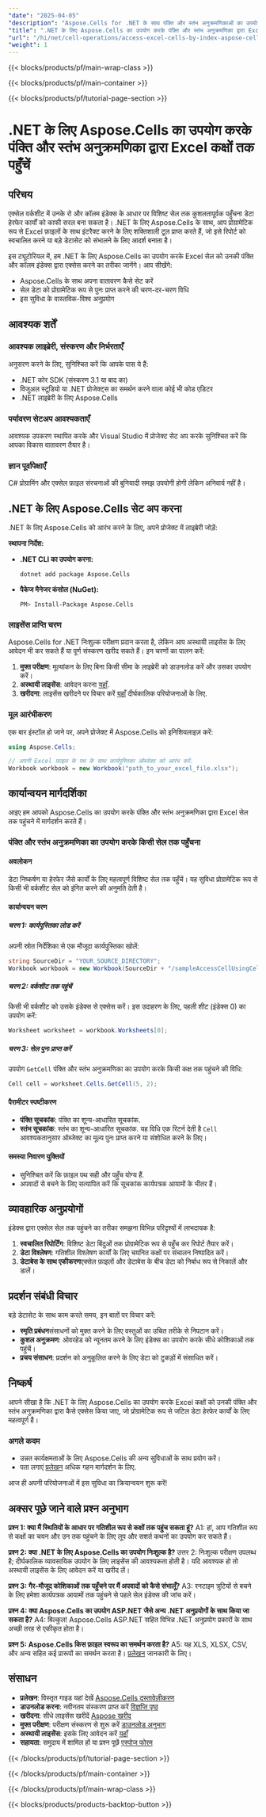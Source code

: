 ```yaml
---
"date": "2025-04-05"
"description": "Aspose.Cells for .NET के साथ पंक्ति और स्तंभ अनुक्रमणिकाओं का उपयोग करके Excel कक्षों तक कुशलतापूर्वक पहुँचने का तरीका जानें। यह मार्गदर्शिका सेटअप, कार्यान्वयन और सर्वोत्तम अभ्यासों को कवर करती है।"
"title": ".NET के लिए Aspose.Cells का उपयोग करके पंक्ति और स्तंभ अनुक्रमणिका द्वारा Excel कक्षों तक पहुँचें"
"url": "/hi/net/cell-operations/access-excel-cells-by-index-aspose-cells-dotnet/"
"weight": 1
---
```


{{< blocks/products/pf/main-wrap-class >}}

{{< blocks/products/pf/main-container >}}

{{< blocks/products/pf/tutorial-page-section >}}


# .NET के लिए Aspose.Cells का उपयोग करके पंक्ति और स्तंभ अनुक्रमणिका द्वारा Excel कक्षों तक पहुँचें

## परिचय

एक्सेल वर्कशीट में उनके रो और कॉलम इंडेक्स के आधार पर विशिष्ट सेल तक कुशलतापूर्वक पहुँचना डेटा हेरफेर कार्यों को काफी सरल बना सकता है। .NET के लिए Aspose.Cells के साथ, आप प्रोग्रामेटिक रूप से Excel फ़ाइलों के साथ इंटरैक्ट करने के लिए शक्तिशाली टूल प्राप्त करते हैं, जो इसे रिपोर्ट को स्वचालित करने या बड़े डेटासेट को संभालने के लिए आदर्श बनाता है।

इस ट्यूटोरियल में, हम .NET के लिए Aspose.Cells का उपयोग करके Excel सेल को उनकी पंक्ति और कॉलम इंडेक्स द्वारा एक्सेस करने का तरीका जानेंगे। आप सीखेंगे:
- Aspose.Cells के साथ अपना वातावरण कैसे सेट करें
- सेल डेटा को प्रोग्रामेटिक रूप से पुनः प्राप्त करने की चरण-दर-चरण विधि
- इस सुविधा के वास्तविक-विश्व अनुप्रयोग

## आवश्यक शर्तें

### आवश्यक लाइब्रेरी, संस्करण और निर्भरताएँ
अनुसरण करने के लिए, सुनिश्चित करें कि आपके पास ये हैं:
- .NET कोर SDK (संस्करण 3.1 या बाद का)
- विजुअल स्टूडियो या .NET प्रोजेक्ट्स का समर्थन करने वाला कोई भी कोड एडिटर
- .NET लाइब्रेरी के लिए Aspose.Cells

### पर्यावरण सेटअप आवश्यकताएँ
आवश्यक उपकरण स्थापित करके और Visual Studio में प्रोजेक्ट सेट अप करके सुनिश्चित करें कि आपका विकास वातावरण तैयार है।

### ज्ञान पूर्वापेक्षाएँ
C# प्रोग्रामिंग और एक्सेल फ़ाइल संरचनाओं की बुनियादी समझ उपयोगी होगी लेकिन अनिवार्य नहीं है। 

## .NET के लिए Aspose.Cells सेट अप करना
.NET के लिए Aspose.Cells को आरंभ करने के लिए, अपने प्रोजेक्ट में लाइब्रेरी जोड़ें:

**स्थापना निर्देश:**
- **.NET CLI का उपयोग करना:**
  ```bash
  dotnet add package Aspose.Cells
  ```
- **पैकेज मैनेजर कंसोल (NuGet):**
  ```bash
  PM> Install-Package Aspose.Cells
  ```

### लाइसेंस प्राप्ति चरण
Aspose.Cells for .NET निःशुल्क परीक्षण प्रदान करता है, लेकिन आप अस्थायी लाइसेंस के लिए आवेदन भी कर सकते हैं या पूर्ण संस्करण खरीद सकते हैं। इन चरणों का पालन करें:
1. **मुफ्त परीक्षण**: मूल्यांकन के लिए बिना किसी सीमा के लाइब्रेरी को डाउनलोड करें और उसका उपयोग करें।
2. **अस्थायी लाइसेंस**: आवेदन करना [यहाँ](https://purchase.aspose.com/temporary-license/).
3. **खरीदना**: लाइसेंस खरीदने पर विचार करें [यहाँ](https://purchase.aspose.com/buy) दीर्घकालिक परियोजनाओं के लिए.

### मूल आरंभीकरण
एक बार इंस्टॉल हो जाने पर, अपने प्रोजेक्ट में Aspose.Cells को इनिशियलाइज़ करें:

```csharp
using Aspose.Cells;

// अपनी Excel फ़ाइल के पथ के साथ कार्यपुस्तिका ऑब्जेक्ट को आरंभ करें.
Workbook workbook = new Workbook("path_to_your_excel_file.xlsx");
```

## कार्यान्वयन मार्गदर्शिका
आइए हम आपको Aspose.Cells का उपयोग करके पंक्ति और स्तंभ अनुक्रमणिका द्वारा Excel सेल तक पहुंचने में मार्गदर्शन करते हैं।

### पंक्ति और स्तंभ अनुक्रमणिका का उपयोग करके किसी सेल तक पहुँचना
#### अवलोकन
डेटा निष्कर्षण या हेरफेर जैसे कार्यों के लिए महत्वपूर्ण विशिष्ट सेल तक पहुँचें। यह सुविधा प्रोग्रामेटिक रूप से किसी भी वर्कशीट सेल को इंगित करने की अनुमति देती है।

#### कार्यान्वयन चरण
##### चरण 1: कार्यपुस्तिका लोड करें
अपनी स्रोत निर्देशिका से एक मौजूदा कार्यपुस्तिका खोलें:

```csharp
string SourceDir = "YOUR_SOURCE_DIRECTORY";
Workbook workbook = new Workbook(SourceDir + "/sampleAccessCellUsingCellIndexInCellsCollection.xlsx");
```

##### चरण 2: वर्कशीट तक पहुंचें
किसी भी वर्कशीट को उसके इंडेक्स से एक्सेस करें। इस उदाहरण के लिए, पहली शीट (इंडेक्स 0) का उपयोग करें:

```csharp
Worksheet worksheet = workbook.Worksheets[0];
```

##### चरण 3: सेल पुनः प्राप्त करें
उपयोग `GetCell` पंक्ति और स्तंभ अनुक्रमणिका का उपयोग करके किसी कक्ष तक पहुंचने की विधि:

```csharp
Cell cell = worksheet.Cells.GetCell(5, 2);
```

#### पैरामीटर स्पष्टीकरण
- **पंक्ति सूचकांक**: पंक्ति का शून्य-आधारित सूचकांक.
- **स्तंभ सूचकांक**: स्तंभ का शून्य-आधारित सूचकांक.
यह विधि एक रिटर्न देती है `Cell` आवश्यकतानुसार ऑब्जेक्ट का मूल्य पुनः प्राप्त करने या संशोधित करने के लिए। 

#### समस्या निवारण युक्तियों
- सुनिश्चित करें कि फ़ाइल पथ सही और पहुँच योग्य हैं.
- अपवादों से बचने के लिए सत्यापित करें कि सूचकांक कार्यपत्रक आयामों के भीतर हैं।

## व्यावहारिक अनुप्रयोगों
इंडेक्स द्वारा एक्सेल सेल तक पहुंचने का तरीका समझना विभिन्न परिदृश्यों में लाभदायक है:
1. **स्वचालित रिपोर्टिंग**: विशिष्ट डेटा बिंदुओं तक प्रोग्रामेटिक रूप से पहुँच कर रिपोर्ट तैयार करें।
2. **डेटा विश्लेषण**: गतिशील विश्लेषण कार्यों के लिए चयनित कक्षों पर संचालन निष्पादित करें।
3. **डेटाबेस के साथ एकीकरण**एक्सेल फ़ाइलों और डेटाबेस के बीच डेटा को निर्बाध रूप से निकालें और डालें।

## प्रदर्शन संबंधी विचार
बड़े डेटासेट के साथ काम करते समय, इन बातों पर विचार करें:
- **स्मृति प्रबंधन**संसाधनों को मुक्त करने के लिए वस्तुओं का उचित तरीके से निपटान करें।
- **कुशल अनुक्रमण**: ओवरहेड को न्यूनतम करने के लिए इंडेक्स का उपयोग करके सीधे कोशिकाओं तक पहुंचें।
- **प्रचय संसाधन**: प्रदर्शन को अनुकूलित करने के लिए डेटा को टुकड़ों में संसाधित करें।

## निष्कर्ष
आपने सीखा है कि .NET के लिए Aspose.Cells का उपयोग करके Excel कक्षों को उनकी पंक्ति और स्तंभ अनुक्रमणिका द्वारा कैसे एक्सेस किया जाए, जो प्रोग्रामेटिक रूप से जटिल डेटा हेरफेर कार्यों के लिए महत्वपूर्ण है। 

### अगले कदम
- उन्नत कार्यक्षमताओं के लिए Aspose.Cells की अन्य सुविधाओं के साथ प्रयोग करें।
- पता लगाएं [प्रलेखन](https://reference.aspose.com/cells/net/) अधिक गहन मार्गदर्शन के लिए.

आज ही अपनी परियोजनाओं में इस सुविधा का क्रियान्वयन शुरू करें!

## अक्सर पूछे जाने वाले प्रश्न अनुभाग
**प्रश्न 1: क्या मैं स्थितियों के आधार पर गतिशील रूप से कक्षों तक पहुंच सकता हूं?**
A1: हां, आप गतिशील रूप से कक्षों का चयन और उन तक पहुंचने के लिए लूप और सशर्त कथनों का उपयोग कर सकते हैं।

**प्रश्न 2: क्या .NET के लिए Aspose.Cells का उपयोग निःशुल्क है?**
उत्तर 2: निःशुल्क परीक्षण उपलब्ध है; दीर्घकालिक व्यावसायिक उपयोग के लिए लाइसेंस की आवश्यकता होती है। यदि आवश्यक हो तो अस्थायी लाइसेंस के लिए आवेदन करें या खरीद लें।

**प्रश्न 3: गैर-मौजूद कोशिकाओं तक पहुँचने पर मैं अपवादों को कैसे संभालूँ?**
A3: रनटाइम त्रुटियों से बचने के लिए हमेशा कार्यपत्रक आयामों तक पहुंचने से पहले सेल इंडेक्स की जांच करें।

**प्रश्न 4: क्या Aspose.Cells का उपयोग ASP.NET जैसे अन्य .NET अनुप्रयोगों के साथ किया जा सकता है?**
A4: बिल्कुल! Aspose.Cells ASP.NET सहित विभिन्न .NET अनुप्रयोग प्रकारों के साथ अच्छी तरह से एकीकृत होता है।

**प्रश्न 5: Aspose.Cells किस फ़ाइल स्वरूप का समर्थन करता है?**
A5: यह XLS, XLSX, CSV, और अन्य सहित कई प्रारूपों का समर्थन करता है। [प्रलेखन](https://reference.aspose.com/cells/net/) जानकारी के लिए।

## संसाधन
- **प्रलेखन**: विस्तृत गाइड यहां देखें [Aspose.Cells दस्तावेज़ीकरण](https://reference.aspose.com/cells/net/)
- **डाउनलोड करना**: नवीनतम संस्करण प्राप्त करें [विज्ञप्ति पृष्ठ](https://releases.aspose.com/cells/net/)
- **खरीदना**: सीधे लाइसेंस खरीदें [Aspose खरीद](https://purchase.aspose.com/buy)
- **मुफ्त परीक्षण**: परीक्षण संस्करण से शुरू करें [डाउनलोड अनुभाग](https://releases.aspose.com/cells/net/)
- **अस्थायी लाइसेंस**: इसके लिए आवेदन करें [यहाँ](https://purchase.aspose.com/temporary-license/)
- **सहायता**: समुदाय में शामिल हों या प्रश्न पूछें [एस्पोज फोरम](https://forum.aspose.com/c/cells/9)

{{< /blocks/products/pf/tutorial-page-section >}}

{{< /blocks/products/pf/main-container >}}

{{< /blocks/products/pf/main-wrap-class >}}

{{< blocks/products/products-backtop-button >}}